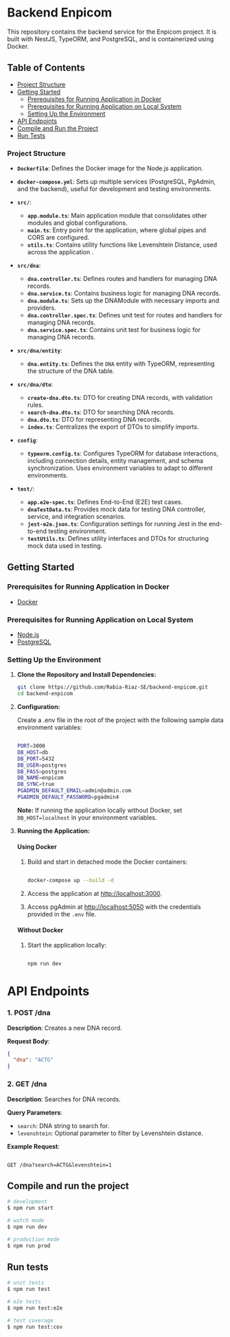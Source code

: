 # Backend Enpicom

This repository contains the backend service for the Enpicom project. It is built with NestJS, TypeORM, and PostgreSQL, and is containerized using Docker.

## Table of Contents

- [Project Structure](#project-structure)
- [Getting Started](#getting-started)
  - [Prerequisites for Running Application in Docker](#prerequisites-for-running-application-in-docker)
  - [Prerequisites for Running Application on Local System](#prerequisites-for-running-application-on-local-system)
  - [Setting Up the Environment](#setting-up-the-environment)
- [API Endpoints](#api-endpoints)
- [Compile and Run the Project](#compile-and-run-the-project)
- [Run Tests](#run-tests)

### Project Structure

- **`Dockerfile`**: Defines the Docker image for the Node.js application.

- **`docker-compose.yml`**: Sets up multiple services (PostgreSQL, PgAdmin, and the backend), useful for development and testing environments.

- **`src/`**:
  - **`app.module.ts`**: Main application module that consolidates other modules and global configurations.
  - **`main.ts`**: Entry point for the application, where global pipes and CORS are configured.
  - **`utils.ts`**: Contains utility functions like Levenshtein Distance, used across the application .

- **`src/dna`**:
  - **`dna.controller.ts`**: Defines routes and handlers for managing DNA records.
  - **`dna.service.ts`**: Contains business logic for managing DNA records.
  - **`dna.module.ts`**: Sets up the DNAModule with necessary imports and providers.
  - **`dna.controller.spec.ts`**: Defines unit test for routes and handlers for managing DNA records.
  - **`dna.service.spec.ts`**: Contains unit test for  business logic for managing DNA records.

- **`src/dna/entity`**:
  - **`dna.entity.ts`**: Defines the `DNA` entity with TypeORM, representing the structure of the DNA table.

- **`src/dna/dto`**:
  - **`create-dna.dto.ts`**: DTO for creating DNA records, with validation rules.
  - **`search-dna.dto.ts`**: DTO for searching DNA records.
  - **`dna.dto.ts`**: DTO for representing DNA records.
  - **`index.ts`**: Centralizes the export of DTOs to simplify imports.

- **`config`**:
  - **`typeorm.config.ts`**: Configures TypeORM for database interactions, including connection details, entity management, and schema synchronization. Uses environment variables to adapt to different environments.

- **`test/`**:
  - **`app.e2e-spec.ts`**: Defines End-to-End (E2E) test cases.
  - **`dnaTestData.ts`**: Provides mock data for testing DNA controller, service, and integration scenarios.
  - **`jest-e2e.json.ts`**: Configuration settings for running Jest in the end-to-end testing environment.
  - **`testUtils.ts`**: Defines utility interfaces and DTOs for structuring mock data used in testing.

## Getting Started

### Prerequisites for Running Application in Docker

- <a href="https://www.docker.com/">Docker</a> 

### Prerequisites for Running Application on Local System

- <a href="http://nodejs.org" target="_blank">Node.js</a> 
- <a href="https://www.postgresql.org" target="_blank">PostgreSQL</a>

### Setting Up the Environment

1. **Clone the Repository and Install Dependencies:**

   ```bash
   git clone https://github.com/Rabia-Riaz-SE/backend-enpicom.git
   cd backend-enpicom

2. **Configuration:**

      Create a .env file in the root of the project with the following sample data environment variables:

      ```bash

      PORT=3000
      DB_HOST=db 
      DB_PORT=5432
      DB_USER=postgres
      DB_PASS=postgres
      DB_NAME=enpicom
      DB_SYNC=true
      PGADMIN_DEFAULT_EMAIL=admin@admin.com
      PGADMIN_DEFAULT_PASSWORD=pgadmin4

      ```
      **Note:** If running the application locally without Docker, set `DB_HOST=localhost` in your environment variables.
3. **Running the Application:**

      #### Using Docker

      1. Build and start in detached mode the Docker containers:
          ```bash

          docker-compose up --build -d  

          ```
      2. Access the application at [http://localhost:3000](http://localhost:3000).

      3. Access pgAdmin at [http://localhost:5050](http://localhost:5050) with the credentials provided in the `.env` file.

    #### Without Docker

      1. Start the application locally:
          ```bash

          npm run dev

          ```

# API Endpoints

### 1. POST /dna

**Description**: Creates a new DNA record.

**Request Body**:
```json
{
  "dna": "ACTG"
}
```
### 2. GET /dna

**Description**: Searches for DNA records.

**Query Parameters**:
- `search`: DNA string to search for.
- `levenshtein`: Optional parameter to filter by Levenshtein distance.

**Example Request**:
```http

GET /dna?search=ACTG&levenshtein=1

```

## Compile and run the project

```bash
# development
$ npm run start

# watch mode
$ npm run dev

# production mode
$ npm run prod
```

## Run tests

```bash
# unit tests
$ npm run test

# e2e tests
$ npm run test:e2e

# test coverage
$ npm run test:cov
```
